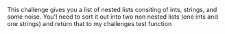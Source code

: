 This challenge gives you a list of nested lists consiting of ints, strings, and some noise. You'l need to sort it out into two non nested lists (one ints and one strings) and return that to my challenges test function

